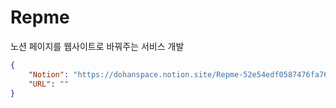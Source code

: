 # Repme

노션 페이지를 웹사이트로 바꿔주는 서비스 개발

```json
{
    "Notion": "https://dohanspace.notion.site/Repme-52e54edf0587476fa768374de234637f",
    "URL": ""
}
```
